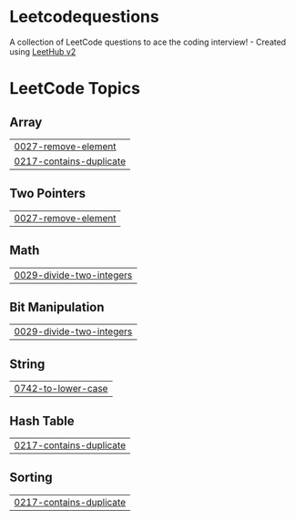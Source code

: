 # Leetcodequestions
A collection of LeetCode questions to ace the coding interview! - Created using [LeetHub v2](https://github.com/arunbhardwaj/LeetHub-2.0)

<!---LeetCode Topics Start-->
# LeetCode Topics
## Array
|  |
| ------- |
| [0027-remove-element](https://github.com/harshadmt/Leetcodequestions/tree/master/0027-remove-element) |
| [0217-contains-duplicate](https://github.com/harshadmt/Leetcodequestions/tree/master/0217-contains-duplicate) |
## Two Pointers
|  |
| ------- |
| [0027-remove-element](https://github.com/harshadmt/Leetcodequestions/tree/master/0027-remove-element) |
## Math
|  |
| ------- |
| [0029-divide-two-integers](https://github.com/harshadmt/Leetcodequestions/tree/master/0029-divide-two-integers) |
## Bit Manipulation
|  |
| ------- |
| [0029-divide-two-integers](https://github.com/harshadmt/Leetcodequestions/tree/master/0029-divide-two-integers) |
## String
|  |
| ------- |
| [0742-to-lower-case](https://github.com/harshadmt/Leetcodequestions/tree/master/0742-to-lower-case) |
## Hash Table
|  |
| ------- |
| [0217-contains-duplicate](https://github.com/harshadmt/Leetcodequestions/tree/master/0217-contains-duplicate) |
## Sorting
|  |
| ------- |
| [0217-contains-duplicate](https://github.com/harshadmt/Leetcodequestions/tree/master/0217-contains-duplicate) |
<!---LeetCode Topics End-->